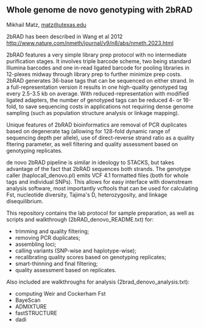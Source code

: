 Whole genome de novo genotyping with 2bRAD
------------------------------------------

Mikhail Matz, matz@utexas.edu

2bRAD has been described in Wang et al 2012 
http://www.nature.com/nmeth/journal/v9/n8/abs/nmeth.2023.html 

2bRAD features a very simple library prep protocol with no intermediate purification stages. It involves triple barcode scheme, two being standard Illumina barcodes and one in-read ligated barcode for pooling libraries in 12-plexes midway through library prep to further minimize prep costs. 2bRAD generates 36-base tags that can be sequenced on either strand. In a full-representation version it results in one high-quality genotyped tag every 2.5-3.5 kb on average. With reduced-representation with modified ligated adapters, the number of genotyped tags can be reduced 4- or 16-fold, to save sequencing costs in applications not requiring dense genome sampling (such as population structure analysis or linkage mapping). 

Unique features of 2bRAD bioinformatics are removal of PCR duplicates based on degenerate tag (allowing for 128-fold dynamic range of sequencing depth per allele), use of direct-reverse strand ratio as a quality fltering parameter, as well filtering and quality assessment based on genotyping replicates.

de novo 2bRAD pipeline is similar in ideology to STACKS, but takes advantage of the fact that 2bRAD sequences both strands. The genotype caller (haplocall_denovo.pl) emits VCF 4.1 formatted files (both for whole tags and individual SNPs). This allows for easy interface with downstream analysis software, most importantly vcftools that can be used for calculating Fst, nucleotide diversity, Tajima's D, heterozygosity, and linkage disequilibrium. 

This repository contains the lab protocol for sample preparation, as well as scripts and walkthrough (2bRAD_denovo_README.txt) for:
- trimming and quality filtering;
- removing PCR duplicates;
- assembling loci;
- calling variants (SNP-wise and haplotype-wise);
- recalibrating quality scores based on genotyping replicates;
- smart-thinning and final filtering;
- quality assessment based on replicates.

Also included are walkthroughs for analysis (2brad_denovo_analysis.txt):
- computing Weir and Cockerham Fst
- BayeScan
- ADMIXTURE
- fastSTRUCTURE
- dadi

